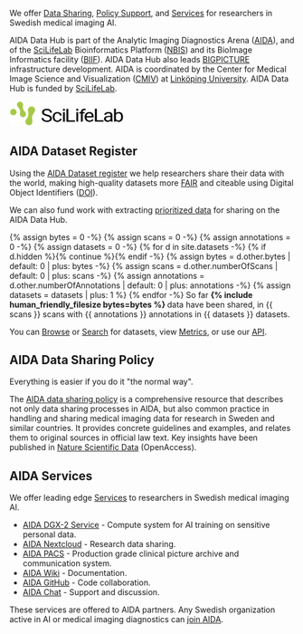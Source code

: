 ---
---
We offer [Data Sharing](/datasets), [Policy Support](/sharing), and
[Services](/services) for researchers in Swedish medical imaging AI.

AIDA Data Hub is part of the Analytic Imaging Diagnostics Arena
([AIDA](/about/aida)), and of the [SciLifeLab](https://scilifelab.se)
Bioinformatics Platform ([NBIS](https://nbis.se)) and its BioImage Informatics
facility ([BIIF](https://www.scilifelab.se/facilities/bioimage-informatics/)).
AIDA Data Hub also leads [BIGPICTURE](https://bigpicture.eu) infrastructure
development. AIDA is coordinated by the Center for Medical Image Science and
Visualization ([CMIV](https://liu.se/cmiv)) at [Linköping
University](https://liu.se). AIDA Data Hub is funded by
[SciLifeLab](https://scilifelab.se).

<img alt="SciLifeLab logo" src="/assets/images/scilifelab-logo.png" width="40%" class="center"/>

## AIDA Dataset Register
Using the [AIDA Dataset register](/datasets) we help researchers share their
data with the world, making high-quality datasets more [FAIR](/metrics#fair)
and citeable using Digital Object Identifiers
([DOI](/about#what-are-dois-and-dataset-registers)).

We can also fund work with extracting [prioritized data](/prio) for sharing on
the AIDA Data Hub.

{% assign bytes = 0 -%}
{% assign scans = 0 -%}
{% assign annotations = 0 -%}
{% assign datasets = 0 -%}
{% for d in site.datasets -%}
  {% if d.hidden %}{% continue  %}{% endif -%}
  {% assign bytes = d.other.bytes | default: 0 | plus: bytes -%}
  {% assign scans = d.other.numberOfScans | default: 0 | plus: scans -%}
  {% assign annotations = d.other.numberOfAnnotations | default: 0 | plus: annotations -%}
  {% assign datasets = datasets | plus: 1 %}
{% endfor -%}
So far <b>{% include human_friendly_filesize bytes=bytes %} </b> data
have been shared, in {{ scans }} scans with {{ annotations }} annotations in {{ datasets }} datasets.


You can [Browse](/datasets) or [Search](/search) for datasets, view
[Metrics](/metrics), or use our [API](/api).

## AIDA Data Sharing Policy
Everything is easier if you do it "the normal way".

The [AIDA data sharing policy](/sharing) is a comprehensive resource that
describes not only data sharing processes in AIDA, but also common practice in
handling and sharing medical imaging data for research in Sweden and similar
countries. It provides concrete guidelines and examples, and relates them to
original sources in official law text. Key insights have been published in
[Nature Scientific Data](https://www.nature.com/articles/s41597-020-00674-0)
(OpenAccess).

## AIDA Services
We offer leading edge [Services](/services) to researchers in Swedish medical imaging AI.

* [AIDA DGX-2 Service](/services#dgx-2) - Compute system for AI training on sensitive personal data.
* [AIDA Nextcloud](/services#nextcloud) - Research data sharing.
* [AIDA PACS](/services#pacs) - Production grade clinical picture archive and communication system.
* [AIDA Wiki](/services#wiki) - Documentation.
* [AIDA GitHub](/services#github) - Code collaboration.
* [AIDA Chat](/services#chat) - Support and discussion.

These services are offered to AIDA partners. Any Swedish organization active in
AI or medical imaging diagnostics can [join AIDA](/about/aida#join).
